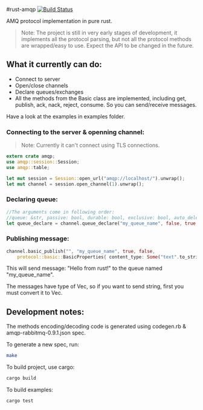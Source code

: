#rust-amqp [![Build Status](https://travis-ci.org/Antti/rust-amqp.svg)](https://travis-ci.org/Antti/rust-amqp)

AMQ protocol implementation in pure rust.

> Note:
> The project is still in very early stages of development,
> it implements all the protocol parsing, but not all the protocol methods are wrapped/easy to use.
> Expect the API to be changed in the future.

## What it currently can do:
* Connect to server
* Open/close channels
* Declare queues/exchanges
* All the methods from the Basic class are implemented, including get, publish, ack, nack, reject, consume. So you can send/receive messages.

Have a look at the examples in examples folder.


### Connecting to the server & openning channel:
>Note: Currently it can't connect using TLS connections.

```rust
extern crate amqp;
use amqp::session::Session;
use amqp::table;

let mut session = Session::open_url("amqp://localhost/").unwrap();
let mut channel = session.open_channel(1).unwrap();
```

### Declaring queue:
```rust
//The arguments come in following order:
//queue: &str, passive: bool, durable: bool, exclusive: bool, auto_delete: bool, nowait: bool, arguments: Table
let queue_declare = channel.queue_declare("my_queue_name", false, true, false, false, false, table::new());
```

### Publishing message:
```rust
channel.basic_publish("", "my_queue_name", true, false,
    protocol::basic::BasicProperties{ content_type: Some("text".to_string()), ..Default::default()}, (b"Hello from rust!").to_vec());
```

This will send message: "Hello from rust!" to the queue named "my_queue_name".

The messages have type of Vec<u8>, so if you want to send string, first you must convert it to Vec<u8>.

## Development notes:

The methods encoding/decoding code is generated using codegen.rb & amqp-rabbitmq-0.9.1.json spec.

To generate a new spec, run:

```sh
make
```

To build project, use cargo:

```sh
cargo build
```

To build examples:
```sh
cargo test
```